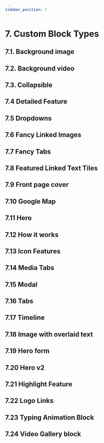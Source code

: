 ```yaml
---
sidebar_position: 7
---
```


# 7. Custom Block Types
## 7.1. Background image
## 7.2. Background video
## 7.3. Collapsible
## 7.4 Detailed Feature
## 7.5 Dropdowns
## 7.6 Fancy Linked Images
## 7.7 Fancy Tabs
## 7.8 Featured Linked Text Tiles
## 7.9 Front page cover
## 7.10 Google Map
## 7.11 Hero
## 7.12 How it works
## 7.13 Icon Features
## 7.14 Media Tabs
## 7.15 Modal
## 7.16 Tabs
## 7.17 Timeline
## 7.18 Ιmage with overlaid text
## 7.19 Hero form
## 7.20 Hero v2
## 7.21 Highlight Feature
## 7.22 Logo Links
## 7.23 Typing Animation Block
## 7.24 Video Gallery block

